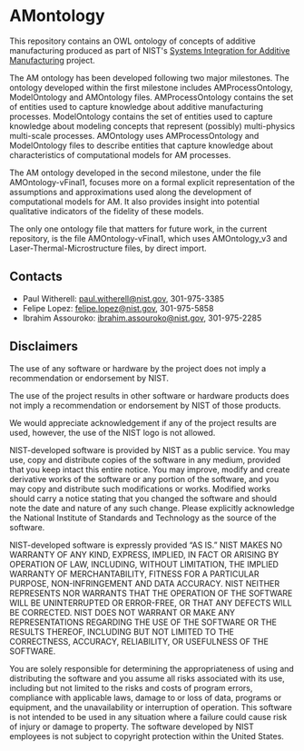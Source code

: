 # AMontology

This repository contains an OWL ontology of concepts of additive manufacturing produced as part of NIST's [Systems Integration  for Additive Manufacturing](http://www.nist.gov/el/msid/lifecycle/sifam.cfm) project. 

The AM ontology has been developed following two major milestones. The ontology developed within the first milestone includes AMProcessOntology, ModelOntology and AMOntology files. AMProcessOntology contains the set of entities used to capture knowledge about additive manufacturing processes. ModelOntology contains the set of entities used to capture knowledge about modeling concepts that represent (possibly) multi-physics multi-scale processes. AMOntology uses AMProcessOntology and ModelOntology files to describe entities that capture knowledge about characteristics of computational models for AM processes.

The AM ontology developed in the second milestone, under the file AMOntology-vFinal1, focuses more on a formal explicit representation of the assumptions and approximations used along the development of computational models for AM. It also provides insight into potential qualitative indicators of the fidelity of these models. 

The only one ontology file that matters for future work, in the current repository, is the file AMOntology-vFinal1, which uses AMOntology_v3 and Laser-Thermal-Microstructure files, by direct import.

## Contacts
* Paul Witherell: paul.witherell@nist.gov, 301-975-3385
* Felipe Lopez: felipe.lopez@nist.gov, 301-975-5858
* Ibrahim Assouroko: ibrahim.assouroko@nist.gov, 301-975-2285


## Disclaimers

The use of any software or hardware by the project does not imply a recommendation or endorsement by NIST.

The use of the project results in other software or hardware products does not imply a recommendation or endorsement by NIST of those products.

We would appreciate acknowledgement if any of the project results are used, however, the use of the NIST logo is not allowed.

NIST-developed software is provided by NIST as a public service. You may use, copy and distribute copies of the software in any medium, provided that you keep intact this entire notice. You may improve, modify and create derivative works of the software or any portion of the software, and you may copy and distribute such modifications or works. Modified works should carry a notice stating that you changed the software and should note the date and nature of any such change. Please explicitly acknowledge the National Institute of Standards and Technology as the source of the software.

NIST-developed software is expressly provided “AS IS.” NIST MAKES NO WARRANTY OF ANY KIND, EXPRESS, IMPLIED, IN FACT OR ARISING BY OPERATION OF LAW, INCLUDING, WITHOUT LIMITATION, THE IMPLIED WARRANTY OF MERCHANTABILITY, FITNESS FOR A PARTICULAR PURPOSE, NON-INFRINGEMENT AND DATA ACCURACY. NIST NEITHER REPRESENTS NOR WARRANTS THAT THE OPERATION OF THE SOFTWARE WILL BE UNINTERRUPTED OR ERROR-FREE, OR THAT ANY DEFECTS WILL BE CORRECTED. NIST DOES NOT WARRANT OR MAKE ANY REPRESENTATIONS REGARDING THE USE OF THE SOFTWARE OR THE RESULTS THEREOF, INCLUDING BUT NOT LIMITED TO THE CORRECTNESS, ACCURACY, RELIABILITY, OR USEFULNESS OF THE SOFTWARE.

You are solely responsible for determining the appropriateness of using and distributing the software and you assume all risks associated with its use, including but not limited to the risks and costs of program errors, compliance with applicable laws, damage to or loss of data, programs or equipment, and the unavailability or interruption of operation. This software is not intended to be used in any situation where a failure could cause risk of injury or damage to property. The software developed by NIST employees is not subject to copyright protection within the United States.

